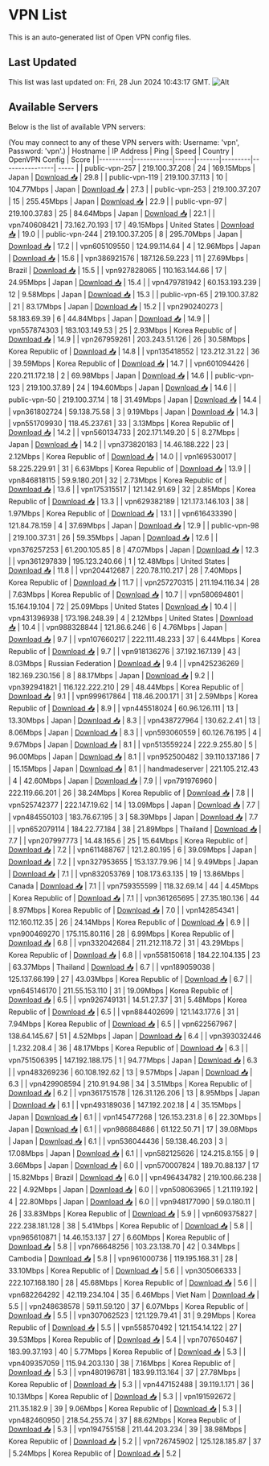 # VPN List

This is an auto-generated list of Open VPN config files.

## Last Updated

This list was last updated on: Fri, 28 Jun 2024 10:43:17 GMT.
![Alt](https://repobeats.axiom.co/api/embed/186b98318ef1479477931607c1ad7d823f12451f.svg "Repobeats analytics image")

## Available Servers

Below is the list of available VPN servers:

(You may connect to any of these VPN servers with: Username: 'vpn', Password: 'vpn'.)
| Hostname | IP Address | Ping | Speed | Country | OpenVPN Config | Score |
|----------|------------|------|-------|---------|----------------| ----- |
| public-vpn-257 | 219.100.37.208 | 24 | 169.15Mbps | Japan | [Download 📥](./configs/server_0_JP.ovpn) | 29.8 |
| public-vpn-119 | 219.100.37.113 | 10 | 104.77Mbps | Japan | [Download 📥](./configs/server_1_JP.ovpn) | 27.3 |
| public-vpn-253 | 219.100.37.207 | 15 | 255.45Mbps | Japan | [Download 📥](./configs/server_2_JP.ovpn) | 22.9 |
| public-vpn-97 | 219.100.37.83 | 25 | 84.64Mbps | Japan | [Download 📥](./configs/server_3_JP.ovpn) | 22.1 |
| vpn740608421 | 73.162.70.193 | 17 | 49.15Mbps | United States | [Download 📥](./configs/server_4_US.ovpn) | 19.0 |
| public-vpn-244 | 219.100.37.205 | 8 | 295.70Mbps | Japan | [Download 📥](./configs/server_5_JP.ovpn) | 17.2 |
| vpn605109550 | 124.99.114.64 | 4 | 12.96Mbps | Japan | [Download 📥](./configs/server_6_JP.ovpn) | 15.6 |
| vpn386921576 | 187.126.59.223 | 11 | 27.69Mbps | Brazil | [Download 📥](./configs/server_7_BR.ovpn) | 15.5 |
| vpn927828065 | 110.163.144.66 | 17 | 24.95Mbps | Japan | [Download 📥](./configs/server_8_JP.ovpn) | 15.4 |
| vpn479781942 | 60.153.193.239 | 12 | 9.58Mbps | Japan | [Download 📥](./configs/server_9_JP.ovpn) | 15.3 |
| public-vpn-65 | 219.100.37.82 | 21 | 83.17Mbps | Japan | [Download 📥](./configs/server_10_JP.ovpn) | 15.2 |
| vpn290240273 | 58.183.69.39 | 6 | 44.84Mbps | Japan | [Download 📥](./configs/server_11_JP.ovpn) | 14.9 |
| vpn557874303 | 183.103.149.53 | 25 | 2.93Mbps | Korea Republic of | [Download 📥](./configs/server_12_KR.ovpn) | 14.9 |
| vpn267959261 | 203.243.51.126 | 26 | 30.58Mbps | Korea Republic of | [Download 📥](./configs/server_13_KR.ovpn) | 14.8 |
| vpn135418552 | 123.212.31.22 | 36 | 39.59Mbps | Korea Republic of | [Download 📥](./configs/server_14_KR.ovpn) | 14.7 |
| vpn601094426 | 220.211.172.18 | 2 | 69.98Mbps | Japan | [Download 📥](./configs/server_15_JP.ovpn) | 14.6 |
| public-vpn-123 | 219.100.37.89 | 24 | 194.60Mbps | Japan | [Download 📥](./configs/server_16_JP.ovpn) | 14.6 |
| public-vpn-50 | 219.100.37.14 | 18 | 31.49Mbps | Japan | [Download 📥](./configs/server_17_JP.ovpn) | 14.4 |
| vpn361802724 | 59.138.75.58 | 3 | 9.19Mbps | Japan | [Download 📥](./configs/server_18_JP.ovpn) | 14.3 |
| vpn551709930 | 118.45.237.61 | 33 | 3.13Mbps | Korea Republic of | [Download 📥](./configs/server_19_KR.ovpn) | 14.2 |
| vpn560134733 | 202.171.149.20 | 5 | 8.27Mbps | Japan | [Download 📥](./configs/server_20_JP.ovpn) | 14.2 |
| vpn373820183 | 14.46.188.222 | 23 | 2.12Mbps | Korea Republic of | [Download 📥](./configs/server_21_KR.ovpn) | 14.0 |
| vpn169530017 | 58.225.229.91 | 31 | 6.63Mbps | Korea Republic of | [Download 📥](./configs/server_22_KR.ovpn) | 13.9 |
| vpn846818115 | 59.9.180.201 | 32 | 2.73Mbps | Korea Republic of | [Download 📥](./configs/server_23_KR.ovpn) | 13.6 |
| vpn175315517 | 121.142.91.69 | 32 | 2.85Mbps | Korea Republic of | [Download 📥](./configs/server_24_KR.ovpn) | 13.3 |
| vpn629382189 | 121.173.146.103 | 38 | 1.97Mbps | Korea Republic of | [Download 📥](./configs/server_25_KR.ovpn) | 13.1 |
| vpn616433390 | 121.84.78.159 | 4 | 37.69Mbps | Japan | [Download 📥](./configs/server_26_JP.ovpn) | 12.9 |
| public-vpn-98 | 219.100.37.31 | 26 | 59.35Mbps | Japan | [Download 📥](./configs/server_27_JP.ovpn) | 12.6 |
| vpn376257253 | 61.200.105.85 | 8 | 47.07Mbps | Japan | [Download 📥](./configs/server_28_JP.ovpn) | 12.3 |
| vpn361297839 | 195.123.240.66 | 1 | 12.48Mbps | United States | [Download 📥](./configs/server_29_US.ovpn) | 11.8 |
| vpn204412687 | 220.78.110.217 | 28 | 7.40Mbps | Korea Republic of | [Download 📥](./configs/server_30_KR.ovpn) | 11.7 |
| vpn257270315 | 211.194.116.34 | 28 | 7.63Mbps | Korea Republic of | [Download 📥](./configs/server_31_KR.ovpn) | 10.7 |
| vpn580694801 | 15.164.19.104 | 72 | 25.09Mbps | United States | [Download 📥](./configs/server_32_US.ovpn) | 10.4 |
| vpn431396938 | 173.198.248.39 | 4 | 2.12Mbps | United States | [Download 📥](./configs/server_33_US.ovpn) | 10.4 |
| vpn988328844 | 121.86.6.246 | 6 | 4.76Mbps | Japan | [Download 📥](./configs/server_34_JP.ovpn) | 9.7 |
| vpn107660217 | 222.111.48.233 | 37 | 6.44Mbps | Korea Republic of | [Download 📥](./configs/server_35_KR.ovpn) | 9.7 |
| vpn918136276 | 37.192.167.139 | 43 | 8.03Mbps | Russian Federation | [Download 📥](./configs/server_36_RU.ovpn) | 9.4 |
| vpn425236269 | 182.169.230.156 | 8 | 88.17Mbps | Japan | [Download 📥](./configs/server_37_JP.ovpn) | 9.2 |
| vpn392941821 | 116.122.222.210 | 29 | 48.44Mbps | Korea Republic of | [Download 📥](./configs/server_38_KR.ovpn) | 9.1 |
| vpn999617864 | 118.46.200.171 | 31 | 2.59Mbps | Korea Republic of | [Download 📥](./configs/server_39_KR.ovpn) | 8.9 |
| vpn445518024 | 60.96.126.111 | 13 | 13.30Mbps | Japan | [Download 📥](./configs/server_40_JP.ovpn) | 8.3 |
| vpn438727964 | 130.62.2.41 | 13 | 8.06Mbps | Japan | [Download 📥](./configs/server_41_JP.ovpn) | 8.3 |
| vpn593060559 | 60.126.76.195 | 4 | 9.67Mbps | Japan | [Download 📥](./configs/server_42_JP.ovpn) | 8.1 |
| vpn513559224 | 222.9.255.80 | 5 | 96.00Mbps | Japan | [Download 📥](./configs/server_43_JP.ovpn) | 8.1 |
| vpn952500482 | 39.110.137.186 | 7 | 15.15Mbps | Japan | [Download 📥](./configs/server_44_JP.ovpn) | 8.1 |
| handmadeserver | 221.105.212.43 | 4 | 42.60Mbps | Japan | [Download 📥](./configs/server_45_JP.ovpn) | 7.9 |
| vpn791976960 | 222.119.66.201 | 26 | 38.24Mbps | Korea Republic of | [Download 📥](./configs/server_46_KR.ovpn) | 7.8 |
| vpn525742377 | 222.147.19.62 | 14 | 13.09Mbps | Japan | [Download 📥](./configs/server_47_JP.ovpn) | 7.7 |
| vpn484550103 | 183.76.67.195 | 3 | 58.39Mbps | Japan | [Download 📥](./configs/server_48_JP.ovpn) | 7.7 |
| vpn652079114 | 184.22.77.184 | 38 | 21.89Mbps | Thailand | [Download 📥](./configs/server_49_TH.ovpn) | 7.7 |
| vpn207997773 | 14.48.165.6 | 25 | 15.64Mbps | Korea Republic of | [Download 📥](./configs/server_50_KR.ovpn) | 7.2 |
| vpn611488767 | 121.2.80.195 | 6 | 39.09Mbps | Japan | [Download 📥](./configs/server_51_JP.ovpn) | 7.2 |
| vpn327953655 | 153.137.79.96 | 14 | 9.49Mbps | Japan | [Download 📥](./configs/server_52_JP.ovpn) | 7.1 |
| vpn832053769 | 108.173.63.135 | 19 | 13.86Mbps | Canada | [Download 📥](./configs/server_53_CA.ovpn) | 7.1 |
| vpn759355599 | 118.32.69.14 | 44 | 4.45Mbps | Korea Republic of | [Download 📥](./configs/server_54_KR.ovpn) | 7.1 |
| vpn361265695 | 27.35.180.136 | 44 | 8.97Mbps | Korea Republic of | [Download 📥](./configs/server_55_KR.ovpn) | 7.0 |
| vpn142854341 | 112.160.112.35 | 26 | 24.14Mbps | Korea Republic of | [Download 📥](./configs/server_56_KR.ovpn) | 6.9 |
| vpn900469270 | 175.115.80.116 | 28 | 6.99Mbps | Korea Republic of | [Download 📥](./configs/server_57_KR.ovpn) | 6.8 |
| vpn332042684 | 211.212.118.72 | 31 | 43.29Mbps | Korea Republic of | [Download 📥](./configs/server_58_KR.ovpn) | 6.8 |
| vpn558150618 | 184.22.104.135 | 23 | 63.37Mbps | Thailand | [Download 📥](./configs/server_59_TH.ovpn) | 6.7 |
| vpn189059038 | 125.137.66.199 | 27 | 43.03Mbps | Korea Republic of | [Download 📥](./configs/server_60_KR.ovpn) | 6.7 |
| vpn645146170 | 211.55.153.110 | 31 | 19.09Mbps | Korea Republic of | [Download 📥](./configs/server_61_KR.ovpn) | 6.5 |
| vpn926749131 | 14.51.27.37 | 31 | 5.48Mbps | Korea Republic of | [Download 📥](./configs/server_62_KR.ovpn) | 6.5 |
| vpn884402699 | 121.143.177.6 | 31 | 7.94Mbps | Korea Republic of | [Download 📥](./configs/server_63_KR.ovpn) | 6.5 |
| vpn622567967 | 138.64.145.67 | 51 | 4.52Mbps | Japan | [Download 📥](./configs/server_64_JP.ovpn) | 6.4 |
| vpn393032446 | 1.232.208.4 | 36 | 48.17Mbps | Korea Republic of | [Download 📥](./configs/server_65_KR.ovpn) | 6.3 |
| vpn751506395 | 147.192.188.175 | 1 | 94.77Mbps | Japan | [Download 📥](./configs/server_66_JP.ovpn) | 6.3 |
| vpn483269236 | 60.108.192.62 | 13 | 9.57Mbps | Japan | [Download 📥](./configs/server_67_JP.ovpn) | 6.3 |
| vpn429908594 | 210.91.94.98 | 34 | 3.51Mbps | Korea Republic of | [Download 📥](./configs/server_68_KR.ovpn) | 6.2 |
| vpn361751578 | 126.31.126.206 | 13 | 8.95Mbps | Japan | [Download 📥](./configs/server_69_JP.ovpn) | 6.1 |
| vpn493189036 | 147.192.202.18 | 4 | 35.15Mbps | Japan | [Download 📥](./configs/server_70_JP.ovpn) | 6.1 |
| vpn145477268 | 126.153.231.8 | 6 | 22.30Mbps | Japan | [Download 📥](./configs/server_71_JP.ovpn) | 6.1 |
| vpn986884886 | 61.122.50.71 | 17 | 39.08Mbps | Japan | [Download 📥](./configs/server_72_JP.ovpn) | 6.1 |
| vpn536044436 | 59.138.46.203 | 3 | 17.08Mbps | Japan | [Download 📥](./configs/server_73_JP.ovpn) | 6.1 |
| vpn582125626 | 124.215.8.155 | 9 | 3.66Mbps | Japan | [Download 📥](./configs/server_74_JP.ovpn) | 6.0 |
| vpn570007824 | 189.70.88.137 | 17 | 15.82Mbps | Brazil | [Download 📥](./configs/server_75_BR.ovpn) | 6.0 |
| vpn496434782 | 219.100.66.238 | 22 | 4.92Mbps | Japan | [Download 📥](./configs/server_76_JP.ovpn) | 6.0 |
| vpn508063965 | 1.21.119.192 | 4 | 22.80Mbps | Japan | [Download 📥](./configs/server_77_JP.ovpn) | 6.0 |
| vpn948177090 | 59.0.180.11 | 26 | 33.83Mbps | Korea Republic of | [Download 📥](./configs/server_78_KR.ovpn) | 5.9 |
| vpn609375827 | 222.238.181.128 | 38 | 5.41Mbps | Korea Republic of | [Download 📥](./configs/server_79_KR.ovpn) | 5.8 |
| vpn965610871 | 14.46.153.137 | 27 | 6.60Mbps | Korea Republic of | [Download 📥](./configs/server_80_KR.ovpn) | 5.8 |
| vpn766648256 | 103.23.138.70 | 42 | 0.34Mbps | Cambodia | [Download 📥](./configs/server_81_KH.ovpn) | 5.8 |
| vpn961000736 | 119.195.168.31 | 28 | 33.10Mbps | Korea Republic of | [Download 📥](./configs/server_82_KR.ovpn) | 5.6 |
| vpn305066333 | 222.107.168.180 | 28 | 45.68Mbps | Korea Republic of | [Download 📥](./configs/server_83_KR.ovpn) | 5.6 |
| vpn682264292 | 42.119.234.104 | 35 | 6.46Mbps | Viet Nam | [Download 📥](./configs/server_84_VN.ovpn) | 5.5 |
| vpn248638578 | 59.11.59.120 | 37 | 6.07Mbps | Korea Republic of | [Download 📥](./configs/server_85_KR.ovpn) | 5.5 |
| vpn307062523 | 121.129.79.41 | 31 | 9.29Mbps | Korea Republic of | [Download 📥](./configs/server_86_KR.ovpn) | 5.5 |
| vpn558570492 | 121.154.14.122 | 27 | 39.53Mbps | Korea Republic of | [Download 📥](./configs/server_87_KR.ovpn) | 5.4 |
| vpn707650467 | 183.99.37.193 | 40 | 5.77Mbps | Korea Republic of | [Download 📥](./configs/server_88_KR.ovpn) | 5.3 |
| vpn409357059 | 115.94.203.130 | 38 | 7.16Mbps | Korea Republic of | [Download 📥](./configs/server_89_KR.ovpn) | 5.3 |
| vpn480196781 | 183.99.113.164 | 37 | 27.78Mbps | Korea Republic of | [Download 📥](./configs/server_90_KR.ovpn) | 5.3 |
| vpn447152488 | 39.119.1.171 | 36 | 10.13Mbps | Korea Republic of | [Download 📥](./configs/server_91_KR.ovpn) | 5.3 |
| vpn191592672 | 211.35.182.9 | 39 | 9.06Mbps | Korea Republic of | [Download 📥](./configs/server_92_KR.ovpn) | 5.3 |
| vpn482460950 | 218.54.255.74 | 37 | 88.62Mbps | Korea Republic of | [Download 📥](./configs/server_93_KR.ovpn) | 5.3 |
| vpn194755158 | 211.44.203.234 | 39 | 38.98Mbps | Korea Republic of | [Download 📥](./configs/server_94_KR.ovpn) | 5.2 |
| vpn726745902 | 125.128.185.87 | 37 | 5.24Mbps | Korea Republic of | [Download 📥](./configs/server_95_KR.ovpn) | 5.2 |

